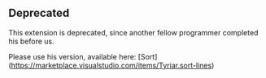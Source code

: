## Deprecated
This extension is deprecated, since another fellow programmer completed his before us.

Please use his version, available here: [Sort] (https://marketplace.visualstudio.com/items/Tyriar.sort-lines)
